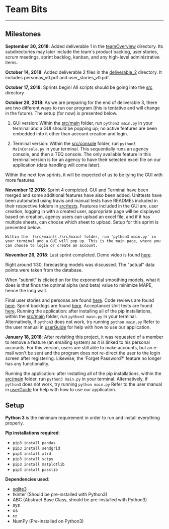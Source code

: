 # Team Bits
---

## Milestones

**September 30, 2018**: Added deliverable 1 in the [teamOverview](./teamOverview) directory. Its subdirectories may later include the team's product backlog, user stories, scrum meetings, sprint backlog, kanban, and any high-level administrative items.

**October 14, 2018**: Added deliverable 2 files in the [deliverable_2](./teamOverview/deliverable_2) directory. It includes personas_v0.pdf and user_stories_v0.pdf.

**October 17, 2018**: Sprints begin! All scripts should be going into the [src](./src) directory

**October 29, 2018**: As we are preparing for the end of deliverable 3, there are two different ways to run our program (this is tentative and will change in the future). The setup (for now) is presented below.
  1. GUI version: Within the [src/main](./src/main) folder, run `python3 main.py` in your terminal and a GUI should be popping up; no active features are been embedded into it other than account creation and login.

  2. Terminal version: Within the [src/console](./src/console) folder, run `python3 MainConsole.py` in your terminal. This sequentially runs an agency console, and then a TEQ console. The only available feature in this terminal version is for an agency to have their selected excel file on our application (data handling will come later).

Within the next few sprints, it will be expected of us to be tying the GUI with more features.

**November 12 2018**: Sprint 4 completed. GUI and Terminal have been merged and some additional features have also been added. Unittests have been automated using travis and manual tests have READMEs included in their respective folders in [src/tests](./src/tests). Features included in the GUI are, user creation, logging in with a created user, appropriate page will be displayed based on creation, agency users can upload an excel file, and if it has multiple sheets, can choose which sheet to upload. Setup for this sprint is presented below.

    Within the  [src/main](./src/main) folder, run 'python3 main.py' in your terminal and a GUI will pop up. This is the main page, where you can choose to login or create an account.

**November 26, 2018**: Last sprint completed. Demo video is found [here](https://www.youtube.com/watch?v=1fzJtAM_alk).

Right around 1:30, forecasting models was discussed. The "actual" data points were taken from the database. 

When "submit" is clicked on for the exponential smoothing models, what it does is that finds the optimal alpha (and beta) value to minimize MAPE, hence the long wait.

Final user stories and personas are found [here](./teamOverview/productBacklog). Code reviews are found [here](./teamOverview/code_review). Sprint backlogs are found [here](./teamOverview/sprintBacklog). Acceptance/ Unit tests are found [here](./src/tests). Running the application: after installing all of the pip installations, within the  [src/main](./src/main) folder, run `python3 main.py` in your terminal. Alternatively, if `python3` does not work, try running `python main.py` Refer to the user manual in [userGuide](./userGuide) for help with how to use our application.

**January 18, 2018**: After revisiting this project, it was requested of a member to remove a feature (an emailing system) as it is linked to his personal accounts. For this version, users are still able to make accounts, but an e-mail won't be sent and the program does not re-direct the user to the login screen after registering. Likewise, the 'Forget Password?' feature no longer has any functionality. 

Running the application: after installing all of the pip installations, within the  [src/main](./src/main) folder, run `python3 main.py` in your terminal. Alternatively, if `python3` does not work, try running `python main.py` Refer to the user manual in [userGuide](./userGuide) for help with how to use our application.

## Setup

**Python 3** is the minimum requirement in order to run and install everything properly.

**Pip installations required**:
- `pip3 install pandas`
- `pip3 install sendgrid`
- `pip3 install xlrd`
- `pip3 install scipy`
- `pip3 install matplotlib`
- `pip3 install passlib`
 
**Dependencies used**:
- [sqlite3](https://www.sqlite.org/download.html)
- tkinter (Should be pre-installed with Python3)
- ABC (Abstract Base Class, should be pre-installed with Python3)
- sys
- os
- re
- NumPy (Pre-installed on Python3)
